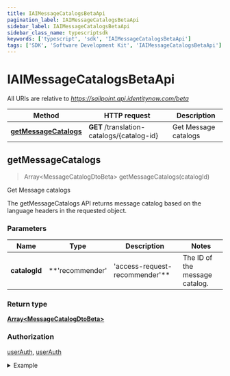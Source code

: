 ```yaml
---
title: IAIMessageCatalogsBetaApi
pagination_label: IAIMessageCatalogsBetaApi
sidebar_label: IAIMessageCatalogsBetaApi
sidebar_class_name: typescriptsdk
keywords: ['typescript', 'sdk', 'IAIMessageCatalogsBetaApi'] 
tags: ['SDK', 'Software Development Kit', 'IAIMessageCatalogsBetaApi']
---
```


# IAIMessageCatalogsBetaApi

All URIs are relative to *https://sailpoint.api.identitynow.com/beta*

Method | HTTP request | Description
------------- | ------------- | -------------
[**getMessageCatalogs**](IAIMessageCatalogsBetaApi.md#getMessageCatalogs) | **GET** /translation-catalogs/{catalog-id} | Get Message catalogs



## getMessageCatalogs

> Array&lt;MessageCatalogDtoBeta&gt; getMessageCatalogs(catalogId)

Get Message catalogs

The getMessageCatalogs API returns message catalog based on the language headers in the requested object.

### Parameters


Name | Type | Description  | Notes
------------- | ------------- | ------------- | -------------
 **catalogId** | **&#39;recommender&#39; | &#39;access-request-recommender&#39;**| The ID of the message catalog. | [default to undefined]

### Return type

[**Array&lt;MessageCatalogDtoBeta&gt;**](../Models/MessageCatalogDtoBeta.md)

### Authorization

[userAuth](https://developer.sailpoint.com/docs/api/v3/identity-security-cloud-v-3-api#authentication), [userAuth](https://developer.sailpoint.com/docs/api/v3/identity-security-cloud-v-3-api#authentication)

<details>
<summary>Example</summary>

```javascript
import { Configuration, IAIMessageCatalogsBetaApi } from "sailpoint-api-client";
const apiConfig = new Configuration();
const iAIMessageCatalogsBetaApi = new IAIMessageCatalogsBetaApi(apiConfig);

[ {
  "messages" : [ {
    "format" : "{0,,\\\"i18n hint: percentage\\\"}% of identities with the same {1,,\\\"i18n hint: name of category feature\\\"} have this access. This information had a low impact on the overall score.",
    "key" : "recommender-api.V2_WEIGHT_FEATURE_PRODUCT_INTERPRETATION_LOW"
  }, {
    "format" : "{0,,\\\"i18n hint: percentage\\\"}% of identities with the same {1,,\\\"i18n hint: name of category feature\\\"} have this access. This information had a low impact on the overall score.",
    "key" : "recommender-api.V2_WEIGHT_FEATURE_PRODUCT_INTERPRETATION_LOW"
  } ],
  "locale" : "en_US"
}, {
  "messages" : [ {
    "format" : "{0,,\\\"i18n hint: percentage\\\"}% of identities with the same {1,,\\\"i18n hint: name of category feature\\\"} have this access. This information had a low impact on the overall score.",
    "key" : "recommender-api.V2_WEIGHT_FEATURE_PRODUCT_INTERPRETATION_LOW"
  }, {
    "format" : "{0,,\\\"i18n hint: percentage\\\"}% of identities with the same {1,,\\\"i18n hint: name of category feature\\\"} have this access. This information had a low impact on the overall score.",
    "key" : "recommender-api.V2_WEIGHT_FEATURE_PRODUCT_INTERPRETATION_LOW"
  } ],
  "locale" : "en_US"
} ]


const catalogId : 'recommender' | 'access-request-recommender' = "recommender"; // The ID of the message catalog. (default to undefined)

try {
    const val = await iAIMessageCatalogsBetaApi.getMessageCatalogs(catalogId);
    
    // Below is a request that includes all optional parameters      
    // const val = await iAIMessageCatalogsBetaApi.getMessageCatalogs(catalogId);
    console.log('API called successfully. Returned data: ' + val.data);
    
} catch (error) {
    console.error('Error occurred while calling API: ', error);
}
```
</details>

